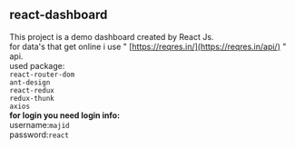 ## react-dashboard 
This project is a demo dashboard created by React Js.\
for data's that get online i use " [https://reqres.in/](https://reqres.in/api/) " api.\
used package:\
`react-router-dom`\
`ant-design`\
`react-redux`\
`redux-thunk`\
`axios`\
**for login you need login info:**\
username:`majid`\
password:`react`

